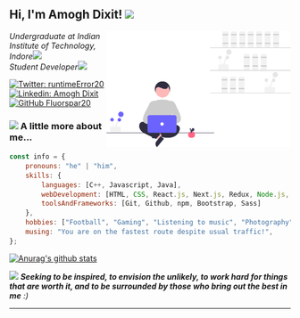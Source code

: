 <h2> Hi, I'm Amogh Dixit! <img src="https://media.tenor.com/images/822fb670841c6f6582fefbb82e338a50/tenor.gif" width="50"></h2>
<img align='right' src="./images/img.svg" width="330">
<p><em>Undergraduate at Indian Institute of Technology, Indore<img src="https://media.giphy.com/media/fYSnHlufseco8Fh93Z/giphy.gif" width="30"></br>Student Developer<img src="https://media.giphy.com/media/WUlplcMpOCEmTGBtBW/giphy.gif" width="30"> 
</em></p>

[![Twitter: runtimeError20](https://img.shields.io/twitter/follow/runtimeError20?style=social)](https://twitter.com/runtimeError20)
[![Linkedin: Amogh Dixit](https://img.shields.io/badge/-amoghdixit2010-blue?style=flat-square&logo=Linkedin&logoColor=white&link=https://www.linkedin.com/in/amoghdixit2010/)](https://www.linkedin.com/in/amoghdixit2010/)
[![GitHub Fluorspar20](https://img.shields.io/github/followers/fluorspar20?label=follow&style=social)](https://github.com/fluorspar20)

### <img src="https://i.pinimg.com/originals/c8/43/64/c84364879bced7491ea36fb4f69ea4e2.gif" width="50"> A little more about me...

```javascript
const info = {
    pronouns: "he" | "him",
    skills: {
        languages: [C++, Javascript, Java],
        webDevelopment: [HTML, CSS, React.js, Next.js, Redux, Node.js, Express, MongoDB],
        toolsAndFrameworks: [Git, Github, npm, Bootstrap, Sass]
    },
    hobbies: ["Football", "Gaming", "Listening to music", "Photography"],
    musing: "You are on the fastest route despite usual traffic!",
};
```

[![Anurag's github stats](https://github-readme-stats.vercel.app/api?username=fluorspar20&show_icons=true&theme=radical)](https://github.com/anuraghazra/github-readme-stats)

<img src="https://media.giphy.com/media/LnQjpWaON8nhr21vNW/giphy.gif" width="60"> <em><b>Seeking to be inspired, to envision the unlikely, to work hard for things that are worth it, and to be surrounded by those who bring out the best in me</b> :)</em>

---
